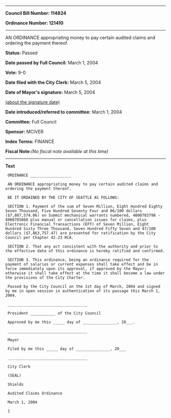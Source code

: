 

********

**Council Bill Number: 114824**
   
**Ordinance Number: 121410**
********

 AN ORDINANCE appropriating money to pay certain audited claims and ordering the payment thereof.

**Status:** Passed
   
**Date passed by Full Council:** March 1, 2004
   
**Vote:** 9-0
   
**Date filed with the City Clerk:** March 5, 2004
   
**Date of Mayor's signature:** March 5, 2004
   
[(about the signature date)](/~public/approvaldate.htm)
   
   
   
**Date introduced/referred to committee:** March 1, 2004
   
**Committee:** Full Council
   
**Sponsor:** MCIVER
   
   
**Index Terms:** FINANCE

**Fiscal Note:**_(No fiscal note available at this time)_

********

**Text**
   
```
 ORDINANCE __________________

 AN ORDINANCE appropriating money to pay certain audited claims and ordering the payment thereof.

 BE IT ORDAINED BY THE CITY OF SEATTLE AS FOLLOWS:

 SECTION 1. Payment of the sum of Seven Million, Eight Hundred Eighty Seven Thousand, Five Hundred Seventy Four and 06/100 dollars ($7,887,574.06) on Summit mechanical warrants numbered, 4000783798 - 4000785868 plus manual or cancellation issues for claims, plus Electronic Financial Transactions (EFT) of Seven Million, Eight Hundred Sixty Three Thousand, Seven Hundred Fifty Seven and 47/100 dollars ($7,863,757.47) are presented for ratification by the City Council per Chapter 42.23 RCA.

 SECTION 2. That any act consistent with the authority and prior to the effective date of this ordinance is hereby ratified and confirmed.

 SECTION 3. This ordinance, being an ordinance required for the payment of salaries or current expenses shall take effect and be in force immediately upon its approval, if approved by the Mayor; otherwise it shall take effect at the time it shall become a law under the provisions of the City Charter.

 Passed by the City Council on the 1st day of March, 2004 and signed by me in open session in authentication of its passage this March 1, 2004.

 ___________________________________

 President ___________ of the City Council

 Approved by me this _____ day of _______________, 20___.

 ___________________________________

 Mayor

 Filed by me this _____ day of _______________, 20___

 ___________________________________

 City Clerk

 (SEAL)

 Shields

 Audited Claims Ordinance

 March 1, 2004

 1

```
